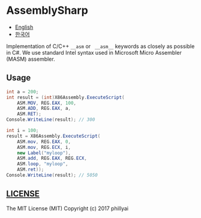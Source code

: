 # AssemblySharp

- [English](Readme.md)
- [한국어](Readme.ko.md)

Implementation of  C/C++ `__asm` or ` __asm__` keywords as closely as possible in C#.
We use standard Intel syntax used in Microsoft Micro Assembler (MASM) assembler.

## Usage

```csharp
int a = 200;
int result = (int)X86Assembly.ExecuteScript(
    ASM.MOV, REG.EAX, 100,
    ASM.ADD, REG.EAX, a,
    ASM.RET);
Console.WriteLine(result); // 300

int i = 100;
result = X86Assembly.ExecuteScript(
    ASM.mov, REG.EAX, 0,
    ASM.mov, REG.ECX, i,
    new Label("myloop"),
    ASM.add, REG.EAX, REG.ECX,
    ASM.loop, "myloop",
    ASM.ret));
Console.WriteLine(result); // 5050
```

## [LICENSE](/LICENSE)

The MIT License (MIT) Copyright (c) 2017 phillyai
